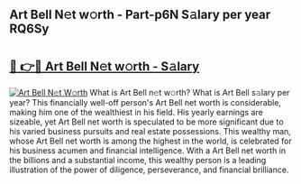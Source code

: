 ## Art Bell N𝚎t w𝚘rth - Part-p6N S𝚊lary per year RQ6Sy

# <h2><a href="http://gc1jr8h.nevu.top/?p=Art+Bell">🔗 👉🔴 Art Bell N𝚎t w𝚘rth - S𝚊lary</a></h2>

[![Art Bell N𝚎t W𝚘rth](https://i.imgur.com/Oavwk0R.jpeg)](http://gc1jr8h.nevu.top/?p=Art+Bell)
What is Art Bell n𝚎t w𝚘rth? What is Art Bell s𝚊lary per year?
This financially well-off person's Art Bell net worth is considerable, making him one of the wealthiest in his field. His yearly earnings are sizeable, yet Art Bell net worth is speculated to be more significant due to his varied business pursuits and real estate possessions. This wealthy man, whose Art Bell net worth is among the highest in the world, is celebrated for his business acumen and financial intelligence. With a Art Bell net worth in the billions and a substantial income, this wealthy person is a leading illustration of the power of diligence, perseverance, and financial brilliance.
